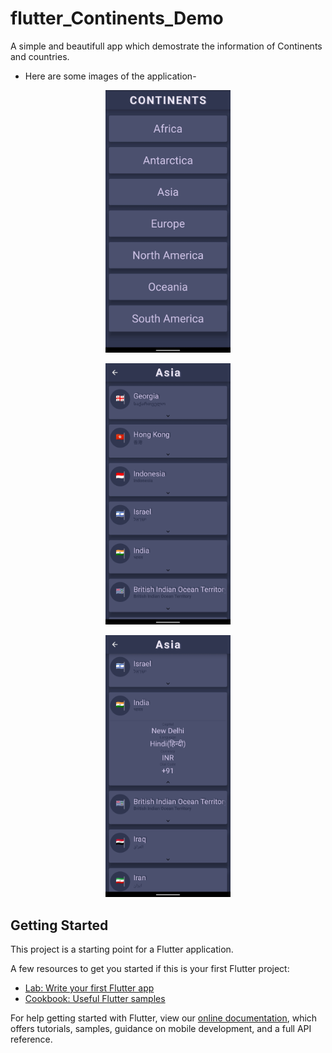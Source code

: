 # flutter_Continents_Demo

A simple and beautifull app which demostrate the information of Continents and countries.

- Here are some images of the application- 

<p align="center">
  <img src="./images/1.jpg" alt="Continents List Screen" width="200" >
</p>

<p align="center">
  <img src="./images/2.jpg" alt="Countries List Screen" width="200" >
</p>

<p align="center">
  <img src="./images/3.jpg" alt="Expended Country Tile Screen" width="200" >
</p>

## Getting Started

This project is a starting point for a Flutter application.

A few resources to get you started if this is your first Flutter project:

- [Lab: Write your first Flutter app](https://flutter.dev/docs/get-started/codelab)
- [Cookbook: Useful Flutter samples](https://flutter.dev/docs/cookbook)

For help getting started with Flutter, view our
[online documentation](https://flutter.dev/docs), which offers tutorials,
samples, guidance on mobile development, and a full API reference.
